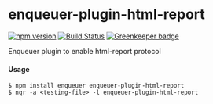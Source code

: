 # enqueuer-plugin-html-report
[![npm version](https://badge.fury.io/js/enqueuer-plugin-html-report.svg)](https://badge.fury.io/js/enqueuer-plugin-html-report) [![Build Status](https://travis-ci.org/lopidio/enqueuer-plugin-html-report.svg?branch=master)](https://travis-ci.org/lopidio/enqueuer-plugin-html-report) [![Greenkeeper badge](https://badges.greenkeeper.io/lopidio/enqueuer-plugin-html-report.svg)](https://greenkeeper.io/)

Enqueuer plugin to enable html-report protocol
#### Usage
    $ npm install enqueuer enqueuer-plugin-html-report
    $ nqr -a <testing-file> -l enqueuer-plugin-html-report
